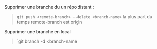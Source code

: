 Supprimer une branche du un répo distant : 
> `git push <remote-branch> --delete <branch-name>`
> la plus part du temps remote-branch est origin

Supprimer une branche en local 
> `git branch -d <branch-name